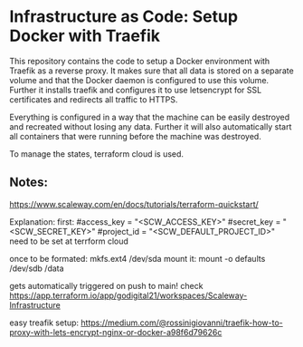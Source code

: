 # Infrastructure as Code: Setup Docker with Traefik

This repository contains the code to setup a Docker environment with Traefik as a reverse proxy.
It makes sure that all data is stored on a separate volume and that the Docker daemon is configured to use this volume.
Further it installs traefik and configures it to use letsencrypt for SSL certificates and redirects all traffic to HTTPS.

Everything is configured in a way that the machine can be easily destroyed and recreated without losing any data. Further it will also automatically start all containers that were running before the machine was destroyed.

To manage the states, terraform cloud is used.
## Notes:

https://www.scaleway.com/en/docs/tutorials/terraform-quickstart/


Explanation:
first:
  #access_key      = "<SCW_ACCESS_KEY>"
  #secret_key      = "<SCW_SECRET_KEY>"
  #project_id      = "<SCW_DEFAULT_PROJECT_ID>"
need to be set at terrform cloud

once to be formated: mkfs.ext4 /dev/sda
mount it: mount -o defaults /dev/sdb /data


gets automatically triggered on push to main!
check https://app.terraform.io/app/godigital21/workspaces/Scaleway-Infrastructure


easy treafik setup:
https://medium.com/@rossinigiovanni/traefik-how-to-proxy-with-lets-encrypt-nginx-or-docker-a98f6d79626c